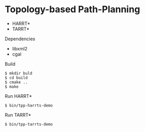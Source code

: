 # Topology-based Path-Planning

* HARRT*
* TARRT*

Dependencies
* libxml2
* cgal

Build
```
$ mkdir buld
$ cd build
$ cmake ..
$ make
```

Run HARRT*
```
$ bin/tpp-harrts-demo
```

Run TARRT*
```
$ bin/tpp-tarrts-demo
```
